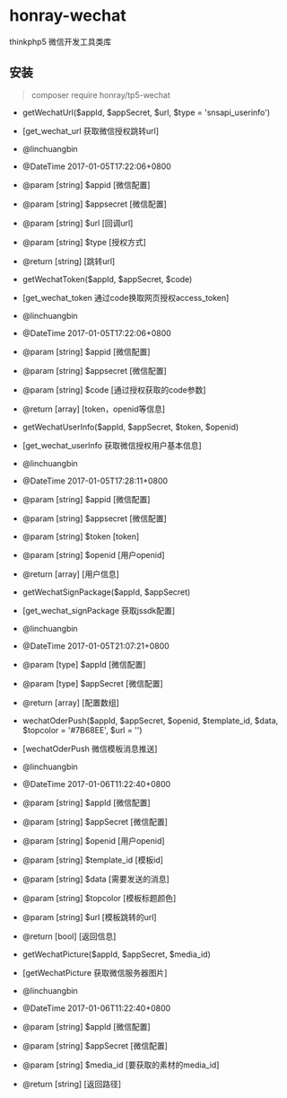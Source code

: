# honray-wechat
thinkphp5 微信开发工具类库

## 安装


> composer require honray/tp5-wechat

 * getWechatUrl($appId, $appSecret, $url, $type = 'snsapi_userinfo')
 * [get_wechat_url 获取微信授权跳转url]
 * @linchuangbin
 * @DateTime  2017-01-05T17:22:06+0800
 * @param     [string]       $appid     [微信配置]
 * @param     [string]       $appsecret [微信配置]
 * @param     [string]       $url       [回调url]
 * @param     [string]       $type      [授权方式]
 * @return    [string]                  [跳转url]

 * getWechatToken($appId, $appSecret, $code)
 * [get_wechat_token 通过code换取网页授权access_token]
 * @linchuangbin
 * @DateTime  2017-01-05T17:22:06+0800
 * @param     [string]       $appid     [微信配置]
 * @param     [string]       $appsecret [微信配置]
 * @param     [string]       $code      [通过授权获取的code参数]
 * @return    [array]                   [token，openid等信息]

 * getWechatUserInfo($appId, $appSecret, $token, $openid)
 * [get_wechat_userInfo 获取微信授权用户基本信息]
 * @linchuangbin
 * @DateTime  2017-01-05T17:28:11+0800
 * @param     [string]                   $appid     [微信配置]
 * @param     [string]                   $appsecret [微信配置]
 * @param     [string]                   $token     [token]
 * @param     [string]                   $openid    [用户openid]
 * @return    [array]                               [用户信息]


 * getWechatSignPackage($appId, $appSecret)
 * [get_wechat_signPackage 获取jssdk配置]
 * @linchuangbin
 * @DateTime  2017-01-05T21:07:21+0800
 * @param     [type]                   $appId     [微信配置]
 * @param     [type]                   $appSecret [微信配置]
 * @return    [array]                             [配置数组]

 * wechatOderPush($appId, $appSecret, $openid, $template_id, $data, $topcolor = '#7B68EE', $url = '')
 * [wechatOderPush 微信模板消息推送]
 * @linchuangbin
 * @DateTime  2017-01-06T11:22:40+0800
 * @param     [string]                   $appId       [微信配置]
 * @param     [string]                   $appSecret   [微信配置]
 * @param     [string]                   $openid      [用户openid]
 * @param     [string]                   $template_id [模板id]
 * @param     [string]                   $data        [需要发送的消息]
 * @param     [string]                   $topcolor    [模板标题颜色]
 * @param     [string]                   $url         [模板跳转的url]
 * @return    [bool]                                  [返回信息]
 
 * getWechatPicture($appId, $appSecret, $media_id)
 * [getWechatPicture 获取微信服务器图片]
 * @linchuangbin
 * @DateTime  2017-01-06T11:22:40+0800
 * @param     [string]                   $appId       [微信配置]
 * @param     [string]                   $appSecret   [微信配置]
 * @param     [string]                   $media_id    [要获取的素材的media_id]
 * @return    [string]                                [返回路径]

